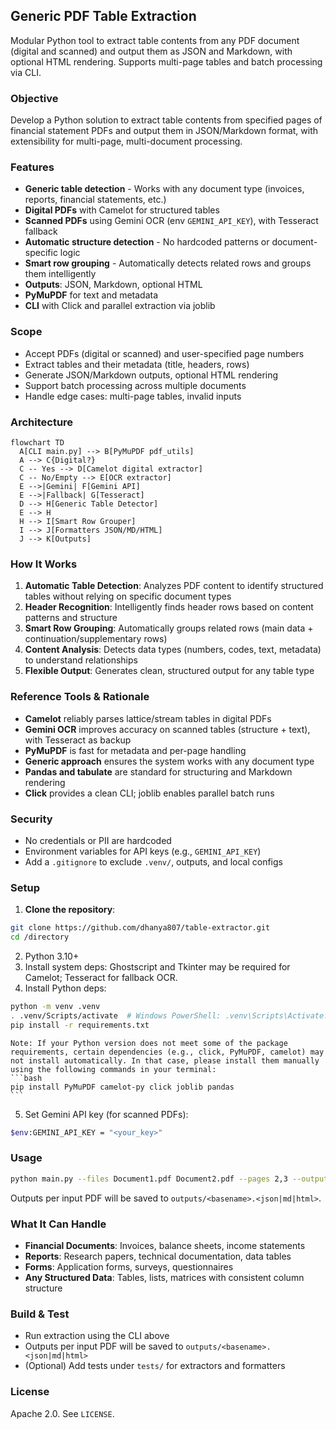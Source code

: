 ## Generic PDF Table Extraction

Modular Python tool to extract table contents from any PDF document (digital and scanned) and output them as JSON and Markdown, with optional HTML rendering. Supports multi-page tables and batch processing via CLI.

### Objective
Develop a Python solution to extract table contents from specified pages of financial statement PDFs and output them in JSON/Markdown format, with extensibility for multi-page, multi-document processing.

### Features
- **Generic table detection** - Works with any document type (invoices, reports, financial statements, etc.)
- **Digital PDFs** with Camelot for structured tables
- **Scanned PDFs** using Gemini OCR (env `GEMINI_API_KEY`), with Tesseract fallback
- **Automatic structure detection** - No hardcoded patterns or document-specific logic
- **Smart row grouping** - Automatically detects related rows and groups them intelligently
- **Outputs**: JSON, Markdown, optional HTML
- **PyMuPDF** for text and metadata
- **CLI** with Click and parallel extraction via joblib

### Scope
- Accept PDFs (digital or scanned) and user-specified page numbers
- Extract tables and their metadata (title, headers, rows)
- Generate JSON/Markdown outputs, optional HTML rendering
- Support batch processing across multiple documents
- Handle edge cases: multi-page tables, invalid inputs

### Architecture

```mermaid
flowchart TD
  A[CLI main.py] --> B[PyMuPDF pdf_utils]
  A --> C{Digital?}
  C -- Yes --> D[Camelot digital extractor]
  C -- No/Empty --> E[OCR extractor]
  E -->|Gemini| F[Gemini API]
  E -->|Fallback| G[Tesseract]
  D --> H[Generic Table Detector]
  E --> H
  H --> I[Smart Row Grouper]
  I --> J[Formatters JSON/MD/HTML]
  J --> K[Outputs]
```

### How It Works

1. **Automatic Table Detection**: Analyzes PDF content to identify structured tables without relying on specific document types
2. **Header Recognition**: Intelligently finds header rows based on content patterns and structure
3. **Smart Row Grouping**: Automatically groups related rows (main data + continuation/supplementary rows)
4. **Content Analysis**: Detects data types (numbers, codes, text, metadata) to understand relationships
5. **Flexible Output**: Generates clean, structured output for any table type

### Reference Tools & Rationale
- **Camelot** reliably parses lattice/stream tables in digital PDFs
- **Gemini OCR** improves accuracy on scanned tables (structure + text), with Tesseract as backup
- **PyMuPDF** is fast for metadata and per-page handling
- **Generic approach** ensures the system works with any document type
- **Pandas and tabulate** are standard for structuring and Markdown rendering
- **Click** provides a clean CLI; joblib enables parallel batch runs

### Security
- No credentials or PII are hardcoded
- Environment variables for API keys (e.g., `GEMINI_API_KEY`)
- Add a `.gitignore` to exclude `.venv/`, outputs, and local configs

### Setup
1. **Clone the repository**:
```bash
git clone https://github.com/dhanya807/table-extractor.git
cd /directory
```
2. Python 3.10+
3. Install system deps: Ghostscript and Tkinter may be required for Camelot; Tesseract for fallback OCR.
4. Install Python deps:
```bash
python -m venv .venv
. .venv/Scripts/activate  # Windows PowerShell: .venv\Scripts\Activate.ps1
pip install -r requirements.txt
```
    Note: If your Python version does not meet some of the package requirements, certain dependencies (e.g., click, PyMuPDF, camelot) may not install automatically. In that case, please install them manually using the following commands in your terminal:
    ```bash
    pip install PyMuPDF camelot-py click joblib pandas
    ```


5. Set Gemini API key (for scanned PDFs):
```bash
$env:GEMINI_API_KEY = "<your_key>"
```

### Usage
```bash
python main.py --files Document1.pdf Document2.pdf --pages 2,3 --output-format json,md
```

Outputs per input PDF will be saved to `outputs/<basename>.<json|md|html>`.

### What It Can Handle

- **Financial Documents**: Invoices, balance sheets, income statements
- **Reports**: Research papers, technical documentation, data tables
- **Forms**: Application forms, surveys, questionnaires
- **Any Structured Data**: Tables, lists, matrices with consistent column structure

### Build & Test
- Run extraction using the CLI above
- Outputs per input PDF will be saved to `outputs/<basename>.<json|md|html>`
- (Optional) Add tests under `tests/` for extractors and formatters

### License
Apache 2.0. See `LICENSE`.

